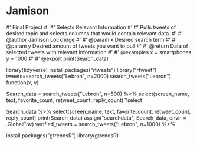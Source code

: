 # Jamison 
#' Final Project
#'
#' Selects Relevant Information
#'
#' Pulls tweets of desired topic and selects columns that would contain relevant data.
#'
#' @author Jamison Lockridge
#'
#' @param x Desired search term
#'
#' @param y Desired amount of tweets you want to pull
#'
#' @return Data of selected tweets with relevant information
#'
#' @examples x = smartphones y = 1000
#'
#' @export print(Search_data)

library(tidyverse)
install.packages("rtweets")
library("rtweet")
tweets=search_tweets("Lebron", n=2000)
search_tweets("Lebron")
function(x, y)

Search_data = search_tweets("Lebron", n=500) %>%
  select(screen_name, text, favorite_count, retweet_count, reply_count)
?select

Search_data %>% select(screen_name, text, favorite_count, retweet_count, reply_count)
print(Search_data)
assign("searchdata", Search_data, envir = .GlobalEnv)
verified_tweets = search_tweets("Lebron", n=1000) %>%


install.packages("gtrendsR")
library(gtrendsR)


